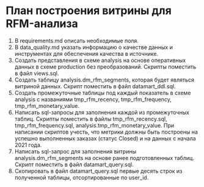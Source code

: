 # План построения витрины для RFM-анализа

1. В requirements.md описать необходимые поля.
2. В data_quality.md указать информацию о качестве данных и инструментах для обеспечения качества в источнике.
3. Создать представления в схеме analysis на основе оперативных данных в схеме production без преобразований. Скрипты поместить в файл views.sql. 
4. Создать таблицу analysis.dm_rfm_segments, которая будет являться витриной данных. Скрипт поместить в файл datamart_ddl.sql.
5. Создать промежуточные таблицы под каждый показатель в схеме analysis с названиями tmp_rfm_recency, tmp_rfm_frequency, tmp_rfm_monetary_value.
6. Написать sql-запросы для заполнения каждой из промежуточных таблиц. Скрипты поместить в файлы tmp_rfm_recency.sql, tmp_rfm_frequency.sql, analysis.tmp_rfm_monetary_value. При написании скриптов учесть, что метрики должны быть построены на успешно выполненных заказах (статус Closed) и на данных с начала 2021 года.
7. Написать sql-запрос для заполнения витрины analysis.dm_rfm_segments на основе ранее подготовленных таблиц. Скрипт поместить в файл datamart_query.sql.
8. Скопировать в файл datamart_query.sql первые десять строк из полученной таблицы, отсортированные по user_id.

